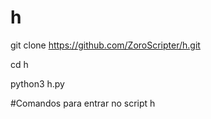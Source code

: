 # h
git clone https://github.com/ZoroScripter/h.git


cd h


python3 h.py


#Comandos para entrar no script h
